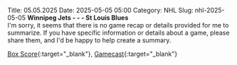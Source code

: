Title: 05.05.2025
Date: 2025-05-05 05:00
Category: NHL 
Slug: nhl-2025-05-05 
**Winnipeg Jets - - - St Louis Blues**  
I'm sorry, it seems that there is no game recap or details provided for me to summarize. If you have specific information or details about a game, please share them, and I'd be happy to help create a summary. 

[Box Score](/gamecenter/stl-vs-wpg/2025/05/04/2024030157){:target="_blank"}, [Gamecast](https://www.nhl.com/news/st-louis-blues-winnipeg-jets-game-recap-may-4){:target="_blank"}<br>

